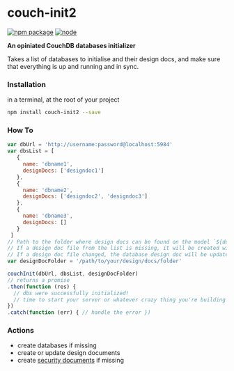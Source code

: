 # couch-init2

[![npm package](http://img.shields.io/npm/v/couch-init2.svg?style=flat-square)](https://www.npmjs.com/package/couch-init2)
[![node](https://img.shields.io/badge/node-v4.3.x-brightgreen.svg)](http://nodejs.org)

**An opiniated CouchDB databases initializer**

Takes a list of databases to initialise and their design docs, and make sure that everything is up and running and in sync.

### Installation

in a terminal, at the root of your project
```sh
npm install couch-init2 --save
```

### How To

```javascript
var dbUrl = 'http://username:password@localhost:5984'
var dbsList = [
   {
     name: 'dbname1',
     designDocs: ['designdoc1']
   },
   {
     name: 'dbname2',
     designDocs: ['designdoc2', 'designdoc3']
   },
   {
     name: 'dbname3',
     designDocs: []
   }
 ]
// Path to the folder where design docs can be found on the model `${designDocName}.json`
// If a design doc file from the list is missing, it will be created with a basic design doc structure
// If a design doc file changed, the database design doc will be updated
var designDocFolder = '/path/to/your/design/docs/folder'

couchInit(dbUrl, dbsList, designDocFolder)
// returns a promise
.then(function (res) {
  // dbs were successfully initialized!
  // time to start your server or whatever crazy thing you're building :)
})
.catch(function (err) { // handle the error })

```

### Actions

* create databases if missing
* create or update design documents
* create [security documents](http://docs.couchdb.org/en/1.6.1/api/database/security.html) if missing
